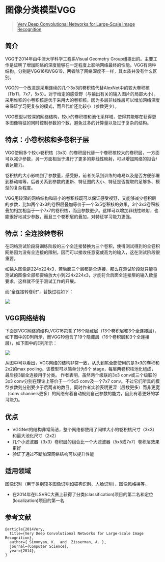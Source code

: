 # 图像分类模型VGG

> [Very Deep Convolutional Networks for Large-Scale Image Recognition](https://arxiv.org/abs/1409.1556)

## 简介

VGG于2014年由牛津大学科学工程系Visual Geometry Group组提出的。主要工作是证明了增加网络的深度能够在一定程度上影响网络最终的性能。VGG有两种结构，分别是VGG16和VGG19，两者除了网络深度不一样，其本质并没有什么区别。

VGG的一个改进是采用连续的几个3x3的卷积核代替AlexNet中的较大卷积核（11x11，7x7，5x5）。对于给定的感受野（与输出有关的输入图片的局部大小），采用堆积的小卷积核是优于采用大的卷积核，因为多层非线性层可以增加网络深度来保证学习更复杂的模式，而且代价还比较小（参数更少）。

VGG模型以较深的网络结构，较小的卷积核和池化采样域，使得其能够在获得更多图像特征的同时控制参数的个数，避免过多的计算量以及过于复杂的结构。



## 特点：小卷积核和多卷积子层

VGG使用多个较小卷积核（3x3）的卷积层代替一个卷积核较大的卷积层，一方面可以减少参数，另一方面相当于进行了更多的非线性映射，可以增加网络的拟合/表达能力。

卷积核的大小影响到了参数量，感受野，前者关系到训练的难易以及是否方便部署到移动端等，后者关系到参数的更新、特征图的大小、特征是否提取的足够多、模型的复杂程度。

VGG用较深的网络结构和较小的卷积核既可以保证感受视野，又能够减少卷积层的参数，比如两个3x3的卷积层叠加等价于一个5x5卷积核的效果，3个3x3卷积核叠加相加相当于一个7x7的卷积核，而且参数更少。这样可以增加非线性映射，也能很好地减少参数，而且三个卷积层的叠加，对特征学习能力更强。


## 特点：全连接转卷积
在网络测试阶段将训练阶段的三个全连接替换为三个卷积，使得测试得到的全卷积网络因为没有全连接的限制，因而可以接收任意宽或高为的输入，这在测试阶段很重要。

如输入图像是224x224x3，若后面三个层都是全连接，那么在测试阶段就只能将测试的图像全部都要缩放大小到224x224x3，才能符合后面全连接层的输入数量要求，这样就不便于测试工作的开展。

而“全连接转卷积”，替换过程如下：

![](../../images/dl_library/VGG1.png)


## VGG网络结构

下面是VGG网络的结构,VGG16包含了16个隐藏层（13个卷积层和3个全连接层），如下图中的D列所示，而VGG19包含了19个隐藏层（16个卷积层和3个全连接层），如下图中的E列所示：

![](../../images/dl_library/VGG2.png)

从图中可以看出，VGG网络的结构非常一致，从头到尾全部使用的是3x3的卷积和2x2的max pooling。该模型可以简单分为5个 stage，每层两卷积核池化组成，最后接3层全连接用于分类。
作者表明，虽然两个级联的3x3 conv或三个级联的3x3 conv分别在理论上等价于一个5x5 conv及一个7x7 conv。不过它们所具的模型参数则分别要少于后两者的数目。同时作者实验表明更深（层数更多）而非更宽（conv channels更多）的网络有着自动规则自己参数的能力，因此有着更好的学习能力。



## 优点


- VGGNet的结构非常简洁，整个网络都使用了同样大小的卷积核尺寸（3x3）和最大池化尺寸（2x2）
- 几个小滤波器（3x3）卷积层的组合比一个大滤波器（5x5或7x7）卷积层效果更好
- 验证了通过不断加深网络结构可以提升性能



## 适用领域

图像识别（用于类别较多图像识别如猫狗识别、人脸识别），图像风格换等。

- 在2014年在ILSVRC大赛上获得了分类(classification)项目的第二名和定位(localization)项目的第一名

## 参考文献

```
@article{2014Very,
  title={Very Deep Convolutional Networks for Large-Scale Image Recognition},
  author={ Simonyan, K.  and  Zisserman, A. },
  journal={Computer Science},
  year={2014},
}
```

